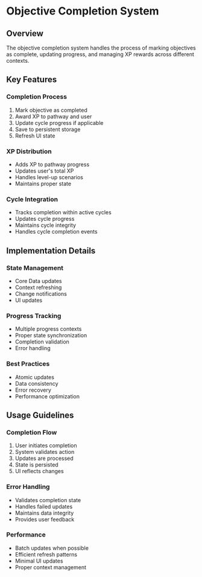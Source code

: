 # Objective Completion System

## Overview
The objective completion system handles the process of marking objectives as complete, updating progress, and managing XP rewards across different contexts.

## Key Features

### Completion Process
1. Mark objective as completed
2. Award XP to pathway and user
3. Update cycle progress if applicable
4. Save to persistent storage
5. Refresh UI state

### XP Distribution
- Adds XP to pathway progress
- Updates user's total XP
- Handles level-up scenarios
- Maintains proper state

### Cycle Integration
- Tracks completion within active cycles
- Updates cycle progress
- Maintains cycle integrity
- Handles cycle completion events

## Implementation Details

### State Management
- Core Data updates
- Context refreshing
- Change notifications
- UI updates

### Progress Tracking
- Multiple progress contexts
- Proper state synchronization
- Completion validation
- Error handling

### Best Practices
- Atomic updates
- Data consistency
- Error recovery
- Performance optimization

## Usage Guidelines

### Completion Flow
1. User initiates completion
2. System validates action
3. Updates are processed
4. State is persisted
5. UI reflects changes

### Error Handling
- Validates completion state
- Handles failed updates
- Maintains data integrity
- Provides user feedback

### Performance
- Batch updates when possible
- Efficient refresh patterns
- Minimal UI updates
- Proper context management 